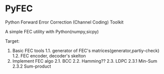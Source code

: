# PyFEC
Python Forward Error Correction (Channel Coding) Toolkit

A simple FEC utility with Python(numpy,sicpy)

Target:
  1. Basic FEC tools
    1.1. generator of FEC's matrices(generator,partiy-check) 
    1.2. FEC encoder, decoder's skelton
  2. Implement FEC algo
    2.1. BCC
    2.2. Hamming??
    2.3. LDPC
      2.3.1 Min-Sum
      2.3.2 Sum-product
  <Should be edited>
   
